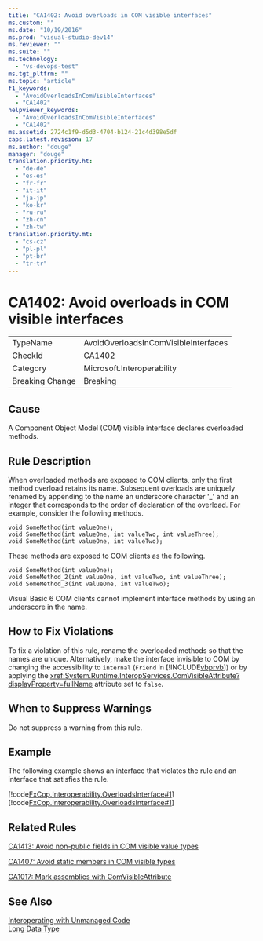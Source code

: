 ```yaml
---
title: "CA1402: Avoid overloads in COM visible interfaces"
ms.custom: ""
ms.date: "10/19/2016"
ms.prod: "visual-studio-dev14"
ms.reviewer: ""
ms.suite: ""
ms.technology: 
  - "vs-devops-test"
ms.tgt_pltfrm: ""
ms.topic: "article"
f1_keywords: 
  - "AvoidOverloadsInComVisibleInterfaces"
  - "CA1402"
helpviewer_keywords: 
  - "AvoidOverloadsInComVisibleInterfaces"
  - "CA1402"
ms.assetid: 2724c1f9-d5d3-4704-b124-21c4d398e5df
caps.latest.revision: 17
ms.author: "douge"
manager: "douge"
translation.priority.ht: 
  - "de-de"
  - "es-es"
  - "fr-fr"
  - "it-it"
  - "ja-jp"
  - "ko-kr"
  - "ru-ru"
  - "zh-cn"
  - "zh-tw"
translation.priority.mt: 
  - "cs-cz"
  - "pl-pl"
  - "pt-br"
  - "tr-tr"
---
```

# CA1402: Avoid overloads in COM visible interfaces
|||  
|-|-|  
|TypeName|AvoidOverloadsInComVisibleInterfaces|  
|CheckId|CA1402|  
|Category|Microsoft.Interoperability|  
|Breaking Change|Breaking|  
  
## Cause  
 A Component Object Model (COM) visible interface declares overloaded methods.  
  
## Rule Description  
 When overloaded methods are exposed to COM clients, only the first method overload retains its name. Subsequent overloads are uniquely renamed by appending to the name an underscore character '_' and an integer that corresponds to the order of declaration of the overload. For example, consider the following methods.  
  
```  
void SomeMethod(int valueOne);  
void SomeMethod(int valueOne, int valueTwo, int valueThree);  
void SomeMethod(int valueOne, int valueTwo);  
```  
  
 These methods are exposed to COM clients as the following.  
  
```  
void SomeMethod(int valueOne);  
void SomeMethod_2(int valueOne, int valueTwo, int valueThree);  
void SomeMethod_3(int valueOne, int valueTwo);  
```  
  
 Visual Basic 6 COM clients cannot implement interface methods by using an underscore in the name.  
  
## How to Fix Violations  
 To fix a violation of this rule, rename the overloaded methods so that the names are unique. Alternatively, make the interface invisible to COM by changing the accessibility to `internal` (`Friend` in [!INCLUDE[vbprvb](../code-quality/includes/vbprvb_md.md)]) or by applying the <xref:System.Runtime.InteropServices.ComVisibleAttribute?displayProperty=fullName> attribute set to `false`.  
  
## When to Suppress Warnings  
 Do not suppress a warning from this rule.  
  
## Example  
 The following example shows an interface that violates the rule and an interface that satisfies the rule.  
  
 [!code[FxCop.Interoperability.OverloadsInterface#1](../code-quality/codesnippet/VisualBasic/ca1402--avoid-overloads-in-com-visible-interfaces_1.vb)]
[!code[FxCop.Interoperability.OverloadsInterface#1](../code-quality/codesnippet/CSharp/ca1402--avoid-overloads-in-com-visible-interfaces_1.cs)]  
  
## Related Rules  
 [CA1413: Avoid non-public fields in COM visible value types](../code-quality/ca1413--avoid-non-public-fields-in-com-visible-value-types.md)  
  
 [CA1407: Avoid static members in COM visible types](../code-quality/ca1407--avoid-static-members-in-com-visible-types.md)  
  
 [CA1017: Mark assemblies with ComVisibleAttribute](../code-quality/ca1017--mark-assemblies-with-comvisibleattribute.md)  
  
## See Also  
 [Interoperating with Unmanaged Code](../Topic/Interoperating%20with%20Unmanaged%20Code.md)   
 [Long Data Type](../Topic/Long%20Data%20Type%20\(Visual%20Basic\).md)